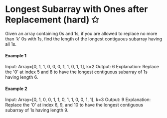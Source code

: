 # Longest Subarray with Ones after Replacement (hard) ✩

Given an array containing 0s and 1s, if you are allowed to replace 
no more than ‘k’ 0s with 1s, find the length of the longest contiguous subarray having all 1s.


#### Example 1
Input: Array=[0, 1, 1, 0, 0, 0, 1, 1, 0, 1, 1], k=2
Output: 6
Explanation: Replace the '0' at index 5 and 8 to have the longest contiguous subarray of 1s having length 6.

#### Example 2
Input: Array=[0, 1, 0, 0, 1, 1, 0, 1, 1, 0, 0, 1, 1], k=3
Output: 9
Explanation: Replace the '0' at index 6, 9, and 10 to have the longest contiguous subarray of 1s having length 9.


